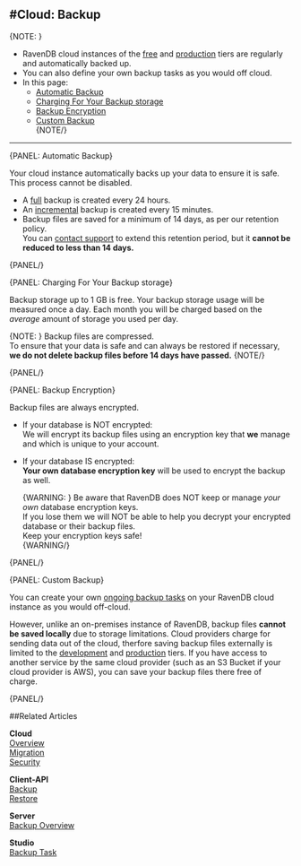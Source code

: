 #Cloud: Backup
---

{NOTE: }

* RavenDB cloud instances of the [free](cloud-instances#cloud-free-node) and [production](cloud-instances#cloud-production-cluster) tiers 
are regularly and automatically backed up.  
* You can also define your own backup tasks as you would off cloud.  
* In this page:  
  * [Automatic Backup](../cloud/cloud-backup#automatic-backup)  
  * [Charging For Your Backup storage](../cloud/cloud-backup#charging-for-your-backup-storage)  
  * [Backup Encryption](../cloud/cloud-backup#backup-encryption)  
  * [Custom Backup](../cloud/cloud-backup#custom-backup)  
{NOTE/}

---

{PANEL: Automatic Backup}

Your cloud instance automatically backs up your data to ensure it is safe. This process cannot be disabled.  

* A [full](../server/ongoing-tasks/backup-overview#backup-scope-full-or-incremental) backup is created every 24 hours.  
* An [incremental](../server/ongoing-tasks/backup-overview#backup-scope-full-or-incremental) backup is created every 15 minutes.  
* Backup files are saved for a minimum of 14 days, as per our retention policy.  
  You can [contact support](../cloud/cloud-portal#the-support-tab) to extend this retention period, but it **cannot 
be reduced to less than 14 days.**  

{PANEL/}

{PANEL: Charging For Your Backup storage}

Backup storage up to 1 GB is free. Your backup storage usage will be measured once a day. Each month you will be charged 
based on the *average* amount of storage you used per day.

{NOTE: } 
Backup files are compressed.  
To ensure that your data is safe and can always be restored if necessary, **we do not delete backup files before 14 days have passed.**
{NOTE/}

{PANEL/}

{PANEL: Backup Encryption}

Backup files are always encrypted.

* If your database is NOT encrypted:  
  We will encrypt its backup files using an encryption key that **we** manage and which is unique to your account.  
* If your database IS encrypted:  
  **Your own database encryption key** will be used to encrypt the backup as well.  
  
  {WARNING: }
  Be aware that RavenDB does NOT keep or manage *your own* database encryption keys.  
  If you lose them we will NOT be able to help you decrypt your encrypted database or their backup files.  
  Keep your encryption keys safe!  
  {WARNING/}

{PANEL/}

{PANEL: Custom Backup}

You can create your own [ongoing backup tasks](https://ravendb.net/docs/article-page/4.2/Csharp/studio/database/tasks/ongoing-tasks/backup-task) 
on your RavenDB cloud instance as you would off-cloud.  

However, unlike an on-premises instance of RavenDB, backup files **cannot be saved locally** due to storage limitations. Cloud 
providers charge for sending data out of the cloud, therfore saving backup files externally is limited to the [development](cloud-instances#cloud-development-node) 
and [production](cloud-instances#cloud-production-cluster) tiers. If you have access to another service by the same cloud provider
(such as an S3 Bucket if your cloud provider is AWS), you can save your backup files there free of charge.  

{PANEL/}

##Related Articles

**Cloud**  
[Overview](cloud-overview)  
[Migration](cloud-migration)  
[Security](cloud-security)  

**Client-API**  
[Backup](../client-api/operations/maintenance/backup/backup)  
[Restore](../client-api/operations/maintenance/backup/restore)  

**Server**  
[Backup Overview](../server/ongoing-tasks/backup-overview)  

**Studio**  
[Backup Task](../studio/database/tasks/ongoing-tasks/backup-task)  
